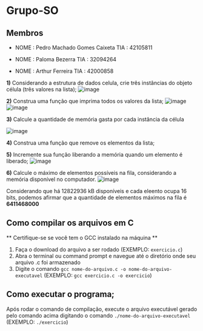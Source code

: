 # Grupo-SO
## Membros

* NOME : Pedro Machado Gomes Caixeta TIA  : 42105811

* NOME : Paloma Bezerra TIA  : 32094264

* NOME : Arthur Ferreira TIA  : 42000858


**1)** Considerando a estrutura de dados celula, crie três instâncias do objeto célula (três valores na lista); 
   ![image](https://user-images.githubusercontent.com/60948786/234988048-6bfd2f34-48aa-480a-b425-d74663e5f742.png)

**2)** Construa uma função que imprima todos os valores da lista;
    ![image](https://user-images.githubusercontent.com/60948786/234988108-034b7513-d18c-4cd3-b4e3-bb8e3ab9187d.png)
    ![image](https://user-images.githubusercontent.com/60948786/234988265-e31143ed-3278-405e-92a0-6ac13fc85bd2.png)
      
**3)** Calcule a quantidade de memória gasta por cada instância da célula

   ![image](https://user-images.githubusercontent.com/60948786/234988473-ff674131-f812-4fa6-bdfe-03cd4d29f31f.png)

**4)** Construa uma função que remove os elementos da lista;

**5)** Incremente sua função liberando a memória quando um elemento é liberado;
   ![image](https://user-images.githubusercontent.com/60948786/234988768-2fd44fb4-f028-4a6a-8a44-dafa42826210.png)


**6)** Calcule o máximo de elementos possíveis na fila, considerando a memória disponível no computador.
   ![image](https://user-images.githubusercontent.com/60948786/234990529-7c1cc619-4f95-491c-ba63-a3a362a56f35.png)
   
   Considerando que há 12822936 kB disponíveis e cada eleento ocupa 16 bits, podemos afirmar que a quantidade de elementos máximos na fila é **6411468000**


## Como compilar os arquivos em C
** Certifique-se se você tem o GCC instalado na máquina **
1. Faça o download do arquivo a ser rodado (EXEMPLO: `exercicio.c`)
2. Abra o terminal ou command prompt e navegue até o diretório onde seu arquivo .c foi armazenado
3. Digite o comando `gcc nome-do-arquivo.c -o nome-do-arquivo-executavel` (EXEMPLO: `gcc exercicio.c -o exercicio`)

## Como executar o programa;

Após rodar o comando de compilação, execute o arquivo executável gerado pelo comando acima digitando o comando `./nome-do-arquivo-executavel` (EXEMPLO: `./exercicio`)
